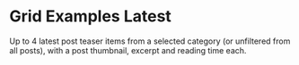 # Grid Examples Latest

Up to 4 latest post teaser items from a selected category (or unfiltered from all posts), with a post thumbnail, excerpt and reading time each.
